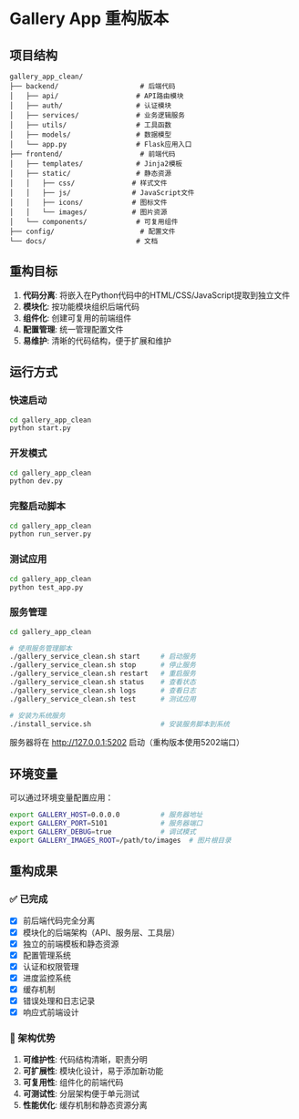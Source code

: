 # Gallery App 重构版本

## 项目结构

```
gallery_app_clean/
├── backend/                    # 后端代码
│   ├── api/                   # API路由模块
│   ├── auth/                  # 认证模块
│   ├── services/              # 业务逻辑服务
│   ├── utils/                 # 工具函数
│   ├── models/                # 数据模型
│   └── app.py                 # Flask应用入口
├── frontend/                   # 前端代码
│   ├── templates/             # Jinja2模板
│   ├── static/                # 静态资源
│   │   ├── css/              # 样式文件
│   │   ├── js/               # JavaScript文件
│   │   ├── icons/            # 图标文件
│   │   └── images/           # 图片资源
│   └── components/            # 可复用组件
├── config/                     # 配置文件
└── docs/                      # 文档
```

## 重构目标

1. **代码分离**: 将嵌入在Python代码中的HTML/CSS/JavaScript提取到独立文件
2. **模块化**: 按功能模块组织后端代码
3. **组件化**: 创建可复用的前端组件
4. **配置管理**: 统一管理配置文件
5. **易维护**: 清晰的代码结构，便于扩展和维护

## 运行方式

### 快速启动
```bash
cd gallery_app_clean
python start.py
```

### 开发模式
```bash
cd gallery_app_clean
python dev.py
```

### 完整启动脚本
```bash
cd gallery_app_clean
python run_server.py
```

### 测试应用
```bash
cd gallery_app_clean
python test_app.py
```

### 服务管理
```bash
cd gallery_app_clean

# 使用服务管理脚本
./gallery_service_clean.sh start     # 启动服务
./gallery_service_clean.sh stop      # 停止服务  
./gallery_service_clean.sh restart   # 重启服务
./gallery_service_clean.sh status    # 查看状态
./gallery_service_clean.sh logs      # 查看日志
./gallery_service_clean.sh test      # 测试应用

# 安装为系统服务
./install_service.sh                 # 安装服务脚本到系统
```

服务器将在 http://127.0.0.1:5202 启动（重构版本使用5202端口）

## 环境变量

可以通过环境变量配置应用：

```bash
export GALLERY_HOST=0.0.0.0          # 服务器地址
export GALLERY_PORT=5101             # 服务器端口
export GALLERY_DEBUG=true            # 调试模式
export GALLERY_IMAGES_ROOT=/path/to/images  # 图片根目录
```

## 重构成果

### ✅ 已完成
- [x] 前后端代码完全分离
- [x] 模块化的后端架构（API、服务层、工具层）
- [x] 独立的前端模板和静态资源
- [x] 配置管理系统
- [x] 认证和权限管理
- [x] 进度监控系统
- [x] 缓存机制
- [x] 错误处理和日志记录
- [x] 响应式前端设计

### 🎯 架构优势
1. **可维护性**: 代码结构清晰，职责分明
2. **可扩展性**: 模块化设计，易于添加新功能
3. **可复用性**: 组件化的前端代码
4. **可测试性**: 分层架构便于单元测试
5. **性能优化**: 缓存机制和静态资源分离